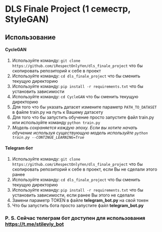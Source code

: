 # DLS Finale Project (1 семестр, StyleGAN)
## Использование


#### CycleGAN
1) Используйте команду: ```git clone https://github.com/iRespectOnlyYen/dls_finale_project``` что бы скопировать репозиторий к себе в проект
2) Используйте команду: ``` cd dls_finale_project ``` что бы сменить текущую директорию
3) Используйте команду: ``` pip install -r requirements.txt ``` что бы установить зависимости
4) Используйте команду: ``` cd СycleGAN ``` что бы сменить текущую директорию
5) Для того что бы указать датасет измените параметр ```PATH_TO_DATASET``` в файле train.py на путь к Вашему датасету
6) Для того что бы запустить обучение просто запустите файл train.py или используйте команду ```python train.py```
7) *Модель сохраняется каждую эпоху. Если вы хотите начать обучение используя существующую модель используйте ```python train.py --CONTINUE_LEARNING=True```*

#### Telegram бот
1) Используйте команду: ```git clone https://github.com/iRespectOnlyYen/dls_finale_project``` что бы скопировать репозиторий к себе в проект, если Вы не сделали этого ранее
2) Используйте команду: ``` cd dls_finale_project ``` что бы сменить текущую директорию
3) Используйте команду: ``` pip install -r requirements.txt ``` что бы установить зависимости, если ранее Вы этого не сделали
4) Замени параметр TOKEN в файле **telegram_bot.py** на свой токен
5) Что бы запустить бота просто запустите файл **telegram_bot.py**

### P. S. Сейчас телеграм бот доступен для использования https://t.me/stileviy_bot


